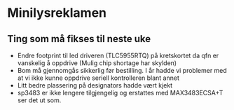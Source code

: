 # Minilysreklamen

## Ting som må fikses til neste uke

- Endre footprint til led driveren (TLC5955RTQ) på kretskortet da qfn er vanskelig å oppdrive (Mulig chip shortage har skylden)
- Bom må gjennomgås sikkerlig før bestilling. I år hadde vi problemer med at vi ikke kunne oppdrive seriell kontrolleren blant annet
- Litt bedre plassering på designators hadde vært kjekt
- sp3483 er ikke lengere tilgjengelig og erstattes med MAX3483ECSA+T ser det ut som.
